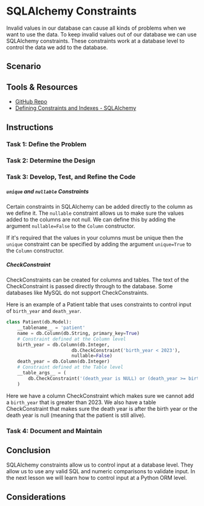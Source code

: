 # SQLAlchemy Constraints

Invalid values in our database can cause all kinds of problems when we
want to use the data. To keep invalid values out of our database we can use SQLAlchemy
constraints. These constraints work at a database level to control the data we
add to the database.

## Scenario

## Tools & Resources

- [GitHub Repo](https://github.com/learn-co-curriculum/flask-sqlalchemy-validation-constraints-technical-lesson)
- [Defining Constraints and Indexes - SQLAlchemy](https://docs.sqlalchemy.org/en/14/core/constraints.html)


## Instructions

### Task 1: Define the Problem

### Task 2: Determine the Design

### Task 3: Develop, Test, and Refine the Code

##### `unique` and `nullable` Constraints

Certain constraints in SQLAlchemy can be added directly to the column as we
define it. The `nullable` constraint allows us to make sure the values added to
the columns are not null. We can define this by adding the argument
`nullable=False` to the `Column` constructor.

If it's required that the values in your columns must be unique then the
`unique` constraint can be specified by adding the argument `unique=True` to the
`Column` constructor.

##### CheckConstraint

CheckConstraints can be created for columns and tables. The text of the
CheckConstraint is passed directly through to the database. Some databases like
MySQL do not support CheckConstraints.

Here is an example of a Patient table that uses constraints to control input of
`birth_year` and `death_year`.

```py
class Patient(db.Model):
    __tablename__ = 'patient'
    name = db.Column(db.String, primary_key=True)
    # Constraint defined at the Column level
    birth_year = db.Column(db.Integer,
                        db.CheckConstraint('birth_year < 2023'),
                        nullable=False)
    death_year = db.Column(db.Integer)
    # Constraint defined at the Table level
    __table_args__ = (
        db.CheckConstraint('(death_year is NULL) or (death_year >= birth_year)'),
    )

```

Here we have a column CheckConstraint which makes sure we cannot add a
`birth_year` that is greater than 2023. We also have a table CheckConstraint
that makes sure the death year is after the birth year or the death year is null
(meaning that the patient is still alive).

### Task 4: Document and Maintain

## Conclusion

SQLAlchemy constraints allow us to control input at a database level. They allow
us to use any valid SQL and numeric comparisons to validate input. In the next
lesson we will learn how to control input at a Python ORM level.

## Considerations

